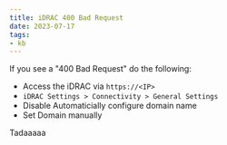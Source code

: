 ```yaml
---
title: iDRAC 400 Bad Request
date: 2023-07-17
tags: 
- kb
---
```



If you see a "400 Bad Request" do the following:

  - Access the iDRAC via `https://<IP>`
  - `iDRAC Settings > Connectivity > General Settings`
  - Disable Automaticially configure domain name
  - Set Domain manually

Tadaaaaa